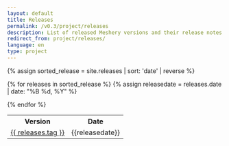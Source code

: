 ```yaml
---
layout: default
title: Releases
permalink: /v0.3/project/releases
description: List of released Meshery versions and their release notes.
redirect_from: project/releases/
language: en
type: project
---
```

{% assign sorted_release = site.releases | sort: 'date' | reverse %}
<table>
<tr><th> Version </th><th> Date </th></tr>

{% for releases in sorted_release %}
    {% assign releasedate = releases.date | date: "%B %d, %Y" %}
    <tr>
        <td> <a href="{{site.baseurl}}/{{page.permalink}}/{{ releases.tag }}">{{ releases.tag }}</a> </td>
        <td> {{releasedate}} </td>
    </tr>
{% endfor %}

</table>
